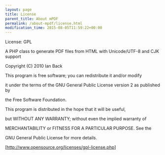 ```yaml
---
layout: page
title: License
parent_title: About mPDF
permalink: /about-mpdf/license.html
modification_time: 2015-08-05T11:59:22+00:00
---
```


License: GPL

A PHP class to generate PDF files from HTML with Unicode/UTF-8 and CJK support

Copyright (C) 2010 Ian Back

This program is free software; you can redistribute it and/or modify

it under the terms of the GNU General Public License version 2 as published by

the Free Software Foundation.

This program is distributed in the hope that it will be useful,

but WITHOUT ANY WARRANTY; without even the implied warranty of

MERCHANTABILITY or FITNESS FOR A PARTICULAR PURPOSE. See the

GNU General Public License for more details.

[<a href="http://www.opensource.org/licenses/gpl-license.php">http://www.opensource.org/licenses/gpl-license.php</a>]

